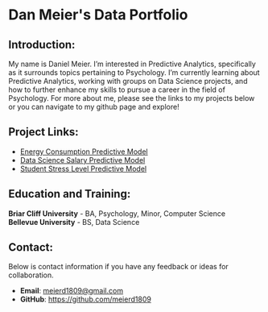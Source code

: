 # Dan Meier's Data Portfolio

## Introduction:

My name is Daniel Meier. I’m interested in Predictive Analytics, specifically as it surrounds topics pertaining to 
Psychology. I’m currently learning about Predictive Analytics, working with groups on Data Science projects, and how to
further enhance my skills to pursue a career in the field of Psychology. For more about me, please see the links 
to my projects below or you can navigate to my github page and explore!


## Project Links:
- [Energy Consumption Predictive Model](https://github.com/meierd1809/DSC-450-Applied-Data-Science/tree/main/Projects/Project%201)
- [Data Science Salary Predictive Model]()
- [Student Stress Level Predictive Model]()

## Education and Training:
**Briar Cliff University** - BA, Psychology, Minor, Computer Science </br>
**Bellevue University** - BS, Data Science


## Contact:
Below is contact information if you have any feedback or ideas for collaboration.
- **Email**: meierd1809@gmail.com
- **GitHub**: https://github.com/meierd1809
